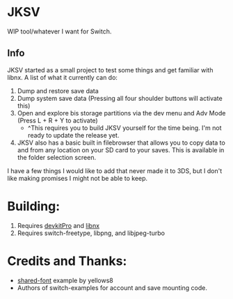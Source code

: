 # JKSV

WIP tool/whatever I want for Switch.

## Info
JKSV started as a small project to test some things and get familiar with libnx. A list of what it currently can do:
1. Dump and restore save data
2. Dump system save data (Pressing all four shoulder buttons will activate this)
3. Open and explore bis storage partitions via the dev menu and Adv Mode (Press L + R + Y to activate)
    * ^This requires you to build JKSV yourself for the time being. I'm not ready to update the release yet.
4. JKSV also has a basic built in filebrowser that allows you to copy data to and from any location on your SD card to your saves. This is available in the folder selection screen.

I have a few things I would like to add that never made it to 3DS, but I don't like making promises I might not be able to keep.

# Building:
1. Requires [devkitPro](https://devkitpro.org/) and [libnx](https://github.com/switchbrew/libnx)
2. Requires switch-freetype, libpng, and libjpeg-turbo

# Credits and Thanks:
* [shared-font](https://github.com/switchbrew/switch-portlibs-examples) example by yellows8
* Authors of switch-examples for account and save mounting code.
